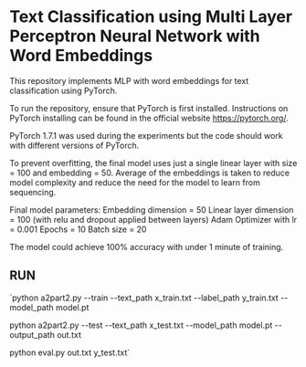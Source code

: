 # Text Classification using Multi Layer Perceptron Neural Network with Word Embeddings 

This repository implements MLP with word embeddings for text classification using PyTorch.

To run the repository, ensure that PyTorch is first installed. Instructions on PyTorch installing can be found in the official website https://pytorch.org/.

PyTorch 1.7.1 was used during the experiments but the code should work with different versions of PyTorch.

To prevent overfitting, the final model uses just a single linear layer with size = 100 and embedding = 50. Average of the embeddings is taken to reduce model complexity and reduce the need for the model to learn from sequencing. 

Final model parameters:
Embedding dimension = 50
Linear layer dimension = 100 (with relu and dropout applied between layers)
Adam Optimizer with lr = 0.001
Epochs = 10 
Batch size = 20

The model could achieve 100% accuracy with under 1 minute of training.


## RUN

`python a2part2.py --train --text_path x_train.txt --label_path y_train.txt --model_path model.pt

python a2part2.py --test --text_path x_test.txt --model_path model.pt --output_path out.txt

python eval.py out.txt y_test.txt`
